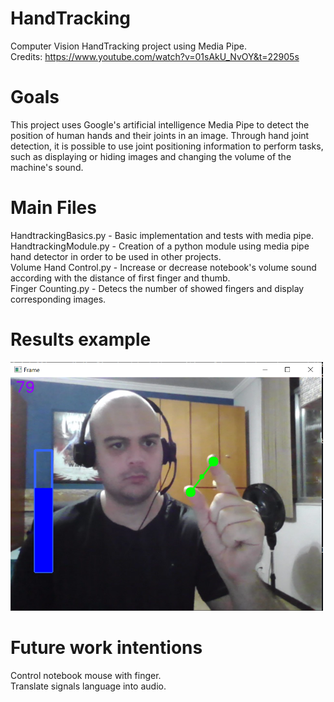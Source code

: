 # HandTracking
Computer Vision HandTracking project using Media Pipe. <br/>
Credits: https://www.youtube.com/watch?v=01sAkU_NvOY&t=22905s

# Goals 
This project uses Google's artificial intelligence Media Pipe to detect the position of human hands and their joints in an image.
Through hand joint detection, it is possible to use joint positioning information to perform tasks, such as displaying or hiding 
images and changing the volume of the machine's sound.

# Main Files
HandtrackingBasics.py - Basic implementation and tests with media pipe. <br/>
HandtrackingModule.py - Creation of a python module using media pipe hand detector in order to be used in other projects. <br/>
Volume Hand Control.py - Increase or decrease notebook's volume sound according with the distance of first finger and thumb. <br/>
Finger Counting.py - Detecs the number of showed fingers and display corresponding images. <br/>

# Results example 
<a target="_blank"><img src="https://github.com/Antunes1993/HandTracking/blob/main/results/result3.png" target="_blank" width=500></a>  

# Future work intentions
Control notebook mouse with finger. <br />
Translate signals language into audio. <br />
